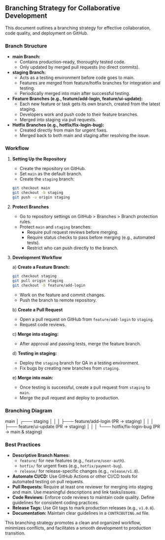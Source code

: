 ## Branching Strategy for Collaborative Development

This document outlines a branching strategy for effective collaboration, code quality, and deployment on GitHub.

### Branch Structure

- **main Branch:**
  - Contains production-ready, thoroughly tested code.
  - Only updated by merged pull requests (no direct commits).
- **staging Branch:**
  - Acts as a testing environment before code goes to main.
  - Features are merged from feature/hotfix branches for integration and testing.
  - Periodically merged into main after successful testing.
- **Feature Branches (e.g., feature/add-login, feature/ui-update):**
  - Each new feature or task gets its own branch, created from the latest staging.
  - Developers work and push code to their feature branches.
  - Merged into staging via pull requests.
- **Hotfix Branches (e.g., hotfix/fix-login-bug):**
  - Created directly from main for urgent fixes.
  - Merged back to both main and staging after resolving the issue.

### Workflow

1. **Setting Up the Repository**

   - Create the repository on GitHub.
   - Set `main` as the default branch.
   - Create the `staging` branch:

   ```bash
   git checkout main
   git checkout -b staging
   git push -u origin staging
   ```

2. **Protect Branches**

   - Go to repository settings on GitHub > Branches > Branch protection rules.
   - Protect `main` and `staging` branches:
     - Require pull request reviews before merging.
     - Require status checks to pass before merging (e.g., automated tests).
     - Restrict who can push directly to the branch.

3. **Development Workflow**

   a) **Create a Feature Branch:**

   ```bash
   git checkout staging
   git pull origin staging
   git checkout -b feature/add-login
   ```

   - Work on the feature and commit changes.
   - Push the branch to remote repository.

   b) **Create a Pull Request**

   - Open a pull request on GitHub from `feature/add-login` to `staging`.
   - Request code reviews.

   c) **Merge into staging:**

   - After approval and passing tests, merge the feature branch.

   d) **Testing in staging:**

   - Deploy the `staging` branch for QA in a testing environment.
   - Fix bugs by creating new branches from `staging`.

   e) **Merge into main:**

   - Once testing is successful, create a pull request from `staging` to `main`.
   - Merge the pull request and deploy to production.

### Branching Diagram

main
│
┌─── staging
│ │
│ ├─── feature/add-login (PR → staging)
│ │
│ ├─── feature/ui-update (PR → staging)
│ │
│ └─── hotfix/fix-login-bug (PR → main & staging)

### Best Practices

- **Descriptive Branch Names:**
  - `feature/` for new features (e.g., `feature/user-auth`).
  - `hotfix/` for urgent fixes (e.g., `hotfix/payment-bug`).
  - `release/` for release-specific changes (e.g., `release/v1.0`).
- **Automate CI/CD:** Use GitHub Actions or other CI/CD tools for automated testing on pull requests.
- **Pull Requests:** Require at least one reviewer for merging into staging and main. Use meaningful descriptions and link tasks/issues.
- **Code Reviews:** Enforce code reviews to maintain code quality. Define guidelines for consistent coding practices.
- **Release Tags:** Use Git tags to mark production releases (e.g., `v1.0.0`).
- **Documentation:** Maintain clear guidelines in a `CONTRIBUTING.md` file.

This branching strategy promotes a clean and organized workflow, minimizes conflicts, and facilitates a smooth development to production transition.
